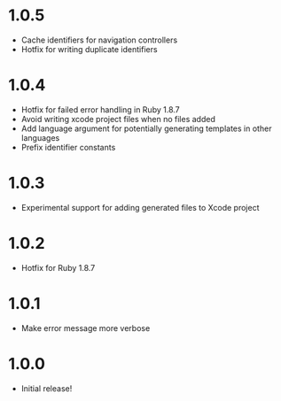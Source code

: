 # 1.0.5

- Cache identifiers for navigation controllers
- Hotfix for writing duplicate identifiers

# 1.0.4

- Hotfix for failed error handling in Ruby 1.8.7
- Avoid writing xcode project files when no files added
- Add language argument for potentially generating templates in other languages
- Prefix identifier constants

# 1.0.3

- Experimental support for adding generated files to Xcode project

# 1.0.2

- Hotfix for Ruby 1.8.7

# 1.0.1

- Make error message more verbose

# 1.0.0

- Initial release!
